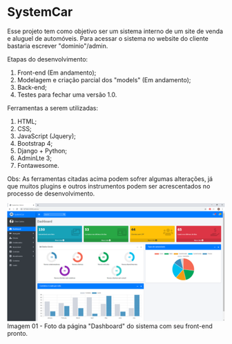 <h1>SystemCar</h1>

Esse projeto tem como objetivo ser um sistema interno de um site de venda e aluguel de automóveis. Para acessar o sistema no website do cliente bastaria escrever "dominio"/admin.

Etapas do desenvolvimento:</br>
1) Front-end (Em andamento);</br>
2) Modelagem e criação parcial dos "models" (Em andamento);</br>
3) Back-end;</br>
4) Testes para fechar uma versão 1.0.</br>

Ferramentas a serem utilizadas:
1) HTML;
2) CSS;
3) JavaScript (Jquery);
4) Bootstrap 4;
5) Django + Python;
6) AdminLte 3;
7) Fontawesome.

Obs: As ferramentas citadas acima podem sofrer algumas alterações, já que muitos plugins e outros instrumentos podem ser acrescentados no processo de desenvolvimento.

![Image description](https://github.com/CalebePrates/systemcar/blob/master/prints/primeiroPrint.PNG)
Imagem 01 - Foto da página "Dashboard" do sistema com seu front-end pronto.
